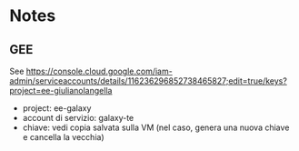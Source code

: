 # Notes

## GEE
See https://console.cloud.google.com/iam-admin/serviceaccounts/details/116236296852738465827;edit=true/keys?project=ee-giulianolangella
  - project: ee-galaxy
  - account di servizio: galaxy-te
  - chiave: vedi copia salvata sulla VM (nel caso, genera una nuova chiave e cancella la vecchia)


